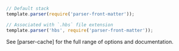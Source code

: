```js
// Default stack
template.parser(require('parser-front-matter'));

// Associated with `.hbs` file extension
template.parser('hbs', require('parser-front-matter'));
```

See [parser-cache] for the full range of options and documentation.

